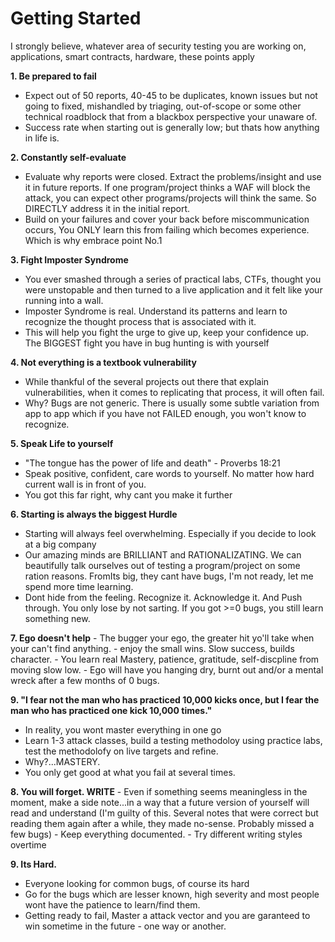# Getting Started

I strongly believe, whatever area of security testing you are working on, applications, smart contracts, hardware, these points apply
	
**1. Be prepared to fail**
- Expect out of 50 reports, 40-45 to be duplicates, known issues but not going to fixed, mishandled by triaging, out-of-scope or some other technical roadblock that from a blackbox perspective your unaware of. 
- Success rate when starting out is generally low; but thats how anything in life is.


**2. Constantly self-evaluate**
- Evaluate why reports were closed. Extract the problems/insight and use it in future reports. If one program/project thinks a WAF will block the attack, you can expect other programs/projects will think the same. So DIRECTLY address it in the initial report. 
- Build on your failures and cover your back before miscommunication occurs, You ONLY learn this from failing which becomes experience. Which is why embrace point No.1

**3. Fight Imposter Syndrome**	
- You ever smashed through a series of practical labs, CTFs, thought you were unstopable and then turned to a live application and it felt like your running into a wall.
- Imposter Syndrome is real. Understand its patterns and learn to recognize the thought process that is associated with it. 
- This will help you fight the urge to give up, keep your confidence up. The BIGGEST fight you have in bug hunting is with yourself


**4. Not everything is a textbook vulnerability**
- While thankful of the several projects out there that explain vulnerabilities, when it comes to replicating that process, it will often fail.
- Why? Bugs are not generic. There is usually some subtle variation from app to app which if you have not FAILED enough, you won't know to recognize.


**5. Speak Life to yourself**
- "The tongue has the power of life and death" - Proverbs 18:21
- Speak positive, confident, care words to yourself. No matter how hard current wall is in front of you.
- You got this far right, why cant you make it further

**6. Starting is always the biggest Hurdle**
- Starting will always feel overwhelming. Especially if you decide to look at a big company
- Our amazing minds are BRILLIANT and RATIONALIZATING. We can beautifully talk ourselves out of testing a program/project on some ration reasons. FromIts big, they cant have bugs, I'm not ready, let me spend more time learning.
- Dont hide from the feeling. Recognize it. Acknowledge it. And Push through. You only lose by not sarting. If you got >=0 bugs, you still learn something new.

**7. Ego doesn't help**
	- The bugger your ego, the greater hit yo'll take when your can't find anything. 
	- enjoy the small wins. Slow success, builds character.
	- You learn real Mastery, patience, gratitude, self-discpline from moving slow low. 
	- Ego will have you hanging dry, burnt out and/or a mental wreck after a few months of 0 bugs.

**9. "I fear not the man who has practiced 10,000 kicks once, but I fear the man who has practiced one kick 10,000 times."**
- In reality, you wont master everything in one go
- Learn 1-3 attack classes, build a testing methodoloy using practice labs, test the methodolofy on live targets and refine.
- Why?...MASTERY. 
- You only get good at what you fail at several times.

**8. You will forget. WRITE**
	- Even if something seems meaningless in the moment, make a side note...in a way that a future version of yourself will read and understand (I'm guilty of this. Several notes that were correct but reading them again after a while, they made no-sense. Probably missed a few bugs)
	- Keep everything documented. 
	- Try different writing styles overtime

**9. Its Hard.**
- Everyone looking for common bugs, of course its hard
- Go for the bugs which are lesser known, high severity and most people wont have the patience to learn/find them.
- Getting ready to fail, Master a attack vector and you are garanteed to win sometime in the future - one way or another.
